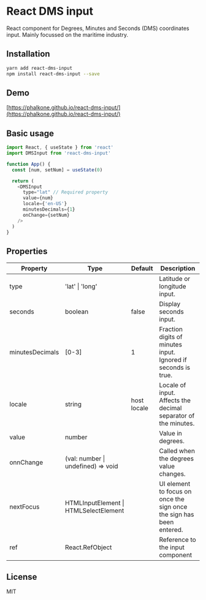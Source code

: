 # React DMS input

React component for Degrees, Minutes and Seconds (DMS) coordinates input. Mainly focussed on the maritime industry.

## Installation

```sh
yarn add react-dms-input
npm install react-dms-input --save
```

## Demo

[https://phalkone.github.io/react-dms-input/](https://phalkone.github.io/react-dms-input/)

## Basic usage

```javascript
import React, { useState } from 'react'
import DMSInput from 'react-dms-input'

function App() {
  const [num, setNum] = useState(0)

  return (
    <DMSInput
      type="lat" // Required property
      value={num}
      locale={'en-US'}
      minutesDecimals={1}
      onChange={setNum}
    />
  )
}
```

## Properties

| Property        | Type                                  | Default     | Description                                                          |
| --------------- | ------------------------------------- | ----------- | -------------------------------------------------------------------- |
| type            | 'lat' \| 'long'                       |             | Latitude or longitude input.                                         |
| seconds         | boolean                               | false       | Display seconds input.                                               |
| minutesDecimals | [0-3]                                 | 1           | Fraction digits of minutes input. Ignored if seconds is true.        |
| locale          | string                                | host locale | Locale of input. Affects the decimal separator of the minutes.       |
| value           | number                                |             | Value in degrees.                                                    |
| onnChange       | (val: number \| undefined) => void    |             | Called when the degrees value changes.                               |
| nextFocus       | HTMLInputElement \| HTMLSelectElement |             | UI element to focus on once the sign once the sign has been entered. |
| ref             | React.RefObject                       |             | Reference to the input component                                     |

## License

MIT
